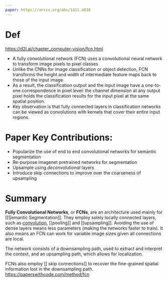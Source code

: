 ```yaml
---
paper: https://arxiv.org/abs/1411.4038
---
```

# Def 
https://d2l.ai/chapter_computer-vision/fcn.html
- A fully convolutional network (FCN) uses a convolutional neural network to transform image pixels to pixel classes
- Unlike the CNNs  for image classification or object detection, FCN transforms the height and width of intermediate feature maps back to those of the input image
- As a result, the classification output and the input image have a one-to-one correspondence in pixel level: the channel dimension at any output pixel holds the classification results for the input pixel at the same spatial position.
- Key observation is that fully connected layers in classification networks can be viewed as convolutions with kernels that cover their entire input regions.

# Paper Key Contributions:

- Popularize the use of end to end convolutional networks for semantic segmentation
- Re-purpose imagenet pretrained networks for segmentation
- Upsample using _deconvolutional_ layers
- Introduce skip connections to improve over the coarseness of upsampling
# Summary
**Fully Convolutional Networks**, or **FCNs**, are an architecture used mainly for [[Semantic Segmentation]]. They employ solely locally connected layers, such as [convolution](https://paperswithcode.com/method/convolution), [[pooling]] and [[upsampling]]. Avoiding the use of dense layers means less parameters (making the networks faster to train). It also means an FCN can work for variable image sizes given all connections are local.

The network consists of a downsampling path, used to extract and interpret the context, and an upsampling path, which allows for localization.

FCNs also employ [[ skip connections]] to recover the fine-grained spatial information lost in the downsampling path.
https://paperswithcode.com/method/fcn